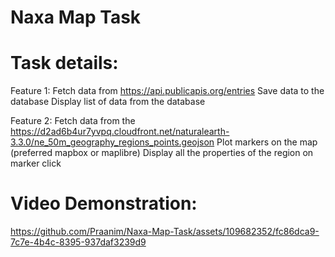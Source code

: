 # Naxa Map Task

# Task details:
Feature 1:
Fetch data from https://api.publicapis.org/entries
Save data to the database
Display list of data from the database

Feature 2:
Fetch data from the https://d2ad6b4ur7yvpq.cloudfront.net/naturalearth-3.3.0/ne_50m_geography_regions_points.geojson
Plot markers on the map (preferred mapbox or maplibre)
Display all the properties of the region on marker click

# Video Demonstration:

https://github.com/Praanim/Naxa-Map-Task/assets/109682352/fc86dca9-7c7e-4b4c-8395-937daf3239d9

